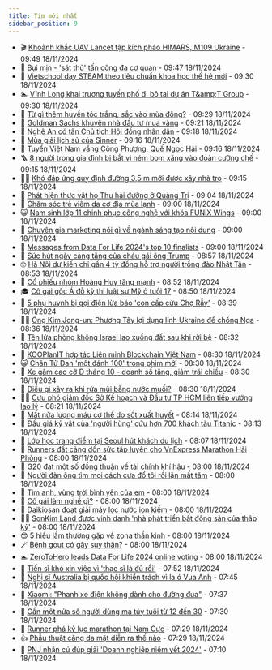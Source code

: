 ```yaml
---
title: Tim mới nhất
sidebar_position: 9
---
```


<!-- vnexpress-tin-moi-nhat:START -->
- 🎬 [Khoảnh khắc UAV Lancet tập kích pháo HIMARS, M109 Ukraine](https://vnexpress.net/khoanh-khac-uav-lancet-tap-kich-phao-himars-m109-ukraine-4817464.html) - 09:49 18/11/2024
- 🐎 [Bụi mịn - &#39;sát thủ&#39; tấn công đa cơ quan](https://vnexpress.net/bui-min-sat-thu-tan-cong-da-co-quan-4817421.html) - 09:47 18/11/2024
- 🦍 [Vietschool dạy STEAM theo tiêu chuẩn khoa học thế hệ mới](https://vnexpress.net/vietschool-day-steam-theo-tieu-chuan-khoa-hoc-the-he-moi-4817479.html) - 09:30 18/11/2024
- 🏊 [Vĩnh Long khai trương tuyến phố đi bộ tại dự án T&amp;amp;T Group](https://vnexpress.net/vinh-long-khai-truong-tuyen-pho-di-bo-tai-du-an-t-t-group-4817278.html) - 09:30 18/11/2024
- 🎊 [Từ gì thêm huyền tóc trắng, sắc vào mùa đông?](https://vnexpress.net/tu-gi-them-huyen-toc-trang-sac-vao-mua-dong-4817420.html) - 09:29 18/11/2024
- 🎃 [Goldman Sachs khuyên nhà đầu tư mua vàng](https://vnexpress.net/goldman-sachs-khuyen-nha-dau-tu-mua-vang-4817399.html) - 09:21 18/11/2024
- 🧰 [Nghệ An có tân Chủ tịch Hội đồng nhân dân](https://vnexpress.net/nghe-an-co-tan-chu-tich-hoi-dong-nhan-dan-4817348.html) - 09:18 18/11/2024
- 🔭 [Mùa giải lịch sử của Sinner](https://vnexpress.net/mua-giai-lich-su-cua-sinner-4817417.html) - 09:16 18/11/2024
- 🫶 [Tuyển Việt Nam vắng Công Phượng, Quế Ngọc Hải](https://vnexpress.net/tuyen-viet-nam-vang-cong-phuong-que-ngoc-hai-4817456.html) - 09:16 18/11/2024
- 🪜 [8 người trong gia đình bị bắt vì ném bom xăng vào đoàn cưỡng chế](https://vnexpress.net/8-nguoi-trong-gia-dinh-bi-bat-vi-nem-bom-xang-vao-doan-cuong-che-4817460.html) - 09:15 18/11/2024
- 👨‍🏫 [Khó đáp ứng quy định đường 3,5 m mới được xây nhà trọ](https://vnexpress.net/kho-dap-ung-quy-dinh-duong-3-5-m-moi-duoc-xay-nha-tro-4814715.html) - 09:15 18/11/2024
- 🎊 [Phát hiện thực vật họ Thu hải đường ở Quảng Trị](https://vnexpress.net/phat-hien-thuc-vat-ho-thu-hai-duong-o-quang-tri-4817439.html) - 09:04 18/11/2024
- 🎊 [Chăm sóc trẻ viêm da cơ địa mùa lạnh](https://vnexpress.net/cham-soc-tre-viem-da-co-dia-mua-lanh-4817425.html) - 09:00 18/11/2024
- 😺 [Nam sinh lớp 11 chinh phục công nghệ với khóa FUNiX Wings](https://vnexpress.net/nam-sinh-lop-11-chinh-phuc-cong-nghe-voi-khoa-funix-wings-4816709.html) - 09:00 18/11/2024
- 🐘 [Chuyên gia marketing nói gì về ngành sáng tạo nội dung](https://vnexpress.net/chuyen-gia-marketing-noi-gi-ve-nganh-sang-tao-noi-dung-4816074.html) - 09:00 18/11/2024
- 🌁 [Messages from Data For Life 2024&#39;s top 10 finalists](https://vnexpress.net/messages-from-data-for-life-2024-s-top-10-finalists-4814763.html) - 09:00 18/11/2024
- 🐲 [Sức hút ngày càng tăng của cháu gái ông Trump](https://vnexpress.net/suc-hut-ngay-cang-tang-cua-chau-gai-ong-trump-4817264.html) - 08:57 18/11/2024
- 🤓 [Hà Nội dự kiến chi gần 4 tỷ đồng hỗ trợ người trồng đào Nhật Tân](https://vnexpress.net/ha-noi-du-kien-chi-gan-4-ty-dong-ho-tro-nguoi-trong-dao-nhat-tan-4817383.html) - 08:53 18/11/2024
- 💪 [Cổ phiếu nhóm Hoàng Huy tăng mạnh](https://vnexpress.net/co-phieu-nhom-hoang-huy-tang-manh-4817463.html) - 08:52 18/11/2024
- 🎓 [Cô gái gốc Á đỗ kỳ thi luật sư Mỹ ở tuổi 17](https://vnexpress.net/co-gai-goc-a-do-ky-thi-luat-su-my-o-tuoi-17-4817388.html) - 08:50 18/11/2024
- 🫣 [5 phụ huynh bị gọi điện lừa báo &#39;con cấp cứu Chợ Rẫy&#39;](https://vnexpress.net/5-phu-huynh-bi-goi-dien-lua-bao-con-cap-cuu-cho-ray-4817435.html) - 08:39 18/11/2024
- 🧑‍💻 [Ông Kim Jong-un: Phương Tây lợi dụng lính Ukraine để chống Nga](https://vnexpress.net/ong-kim-jong-un-phuong-tay-loi-dung-linh-ukraine-de-chong-nga-4817389.html) - 08:36 18/11/2024
- 🐲 [Tên lửa phòng không Israel lao xuống đất sau khi rời bệ](https://vnexpress.net/ten-lua-phong-khong-israel-lao-xuong-dat-sau-khi-roi-be-4817258.html) - 08:32 18/11/2024
- 🌝 [KOOPlanIT hợp tác Liên minh Blockchain Việt Nam](https://vnexpress.net/kooplanit-hop-tac-lien-minh-blockchain-viet-nam-4817239.html) - 08:30 18/11/2024
- 😺 [Chân Tử Đan &#39;một đánh 100&#39; trong phim mới](https://vnexpress.net/chan-tu-dan-mot-danh-100-trong-phim-moi-4817311.html) - 08:30 18/11/2024
- 🐎 [Xe gầm cao cỡ D tháng 10 - doanh số tăng, giảm trái chiều](https://vnexpress.net/xe-gam-cao-co-d-thang-10-doanh-so-tang-giam-trai-chieu-4817302.html) - 08:30 18/11/2024
- 🎡 [Điều gì xảy ra khi rửa mũi bằng nước muối?](https://vnexpress.net/dieu-gi-xay-ra-khi-rua-mui-bang-nuoc-muoi-4817372.html) - 08:30 18/11/2024
- 👨‍🏫 [Cựu phó giám đốc Sở Kế hoạch và Đầu tư TP HCM liên tiếp vướng lao lý](https://vnexpress.net/cuu-pho-giam-doc-so-ke-hoach-va-dau-tu-tp-hcm-lien-tiep-vuong-lao-ly-4817403.html) - 08:21 18/11/2024
- 🦆 [Mất nửa lượng máu cơ thể do sốt xuất huyết](https://vnexpress.net/mat-nua-luong-mau-co-the-do-sot-xuat-huyet-4817404.html) - 08:14 18/11/2024
- 🚦 [Đấu giá kỷ vật của &#39;người hùng&#39; cứu hơn 700 khách tàu Titanic](https://vnexpress.net/dau-gia-ky-vat-cua-nguoi-hung-cuu-hon-700-khach-tau-titanic-4817349.html) - 08:13 18/11/2024
- 💫 [Lớp học trang điểm tại Seoul hút khách du lịch](https://vnexpress.net/lop-hoc-trang-diem-tai-seoul-hut-khach-du-lich-4817396.html) - 08:07 18/11/2024
- 🎉 [Runners đất cảng dồn sức tập luyện cho VnExpress Marathon Hải Phòng](https://vnexpress.net/runners-dat-cang-don-suc-tap-luyen-cho-vnexpress-marathon-hai-phong-4816563.html) - 08:00 18/11/2024
- 🌋 [G20 đạt một số đồng thuận về tài chính khí hậu](https://vnexpress.net/g20-dat-mot-so-dong-thuan-ve-tai-chinh-khi-hau-4817422.html) - 08:00 18/11/2024
- 🤖 [Người đàn ông tìm mọi cách cưa đổ tôi rồi lặn mất tăm](https://vnexpress.net/nguoi-dan-ong-tim-moi-cach-cua-do-toi-roi-lan-mat-tam-4817213.html) - 08:00 18/11/2024
- 🦏 [Tìm anh, vùng trời bình yên của em](https://vnexpress.net/tim-anh-vung-troi-binh-yen-cua-em-4817189.html) - 08:00 18/11/2024
- 🦩 [Cô gái làm nghề gì?](https://vnexpress.net/co-gai-lam-nghe-gi-4817397.html) - 08:00 18/11/2024
- 👺 [Daikiosan đoạt giải máy lọc nước ion kiềm](https://vnexpress.net/daikiosan-doat-giai-may-loc-nuoc-ion-kiem-4817283.html) - 08:00 18/11/2024
- 🧑‍🏫 [SonKim Land được vinh danh &#39;nhà phát triển bất động sản của thập kỷ&#39;](https://vnexpress.net/sonkim-land-duoc-vinh-danh-nha-phat-trien-bat-dong-san-cua-thap-ky-4817393.html) - 08:00 18/11/2024
- 😎 [5 hiểu lầm thường gặp về zona thần kinh](https://vnexpress.net/5-hieu-lam-thuong-gap-ve-zona-than-kinh-4817387.html) - 08:00 18/11/2024
- 🪄 [Bệnh gout có gây suy thận?](https://vnexpress.net/benh-gout-co-gay-suy-than-4817379.html) - 08:00 18/11/2024
- 🏊 [ZeroToHero leads Data For Life 2024 online voting](https://vnexpress.net/zerotohero-leads-data-for-life-2024-online-voting-4816050.html) - 08:00 18/11/2024
- 💃 [Tiến sĩ khó xin việc vì &#39;thạc sĩ là đủ rồi&#39;](https://vnexpress.net/tien-si-kho-xin-viec-vi-thac-si-la-du-roi-4817405.html) - 07:52 18/11/2024
- 🦆 [Nghị sĩ Australia bị quốc hội khiển trách vì la ó Vua Anh](https://vnexpress.net/nghi-si-australia-bi-quoc-hoi-khien-trach-vi-la-o-vua-anh-4817332.html) - 07:45 18/11/2024
- 🎊 [Xiaomi: &quot;Phanh xe điện không dành cho đường đua&quot;](https://vnexpress.net/xiaomi-phanh-xe-dien-khong-danh-cho-duong-dua-4816816.html) - 07:37 18/11/2024
- 👺 [Gần một nửa số người dùng ma túy tuổi từ 12 đến 30](https://vnexpress.net/gan-mot-nua-so-nguoi-dung-ma-tuy-tuoi-tu-12-den-30-4817382.html) - 07:30 18/11/2024
- 🎡 [Runner phá kỷ lục marathon tại Nam Cực](https://vnexpress.net/runner-pha-ky-luc-marathon-tai-nam-cuc-4817250.html) - 07:29 18/11/2024
- 👍 [Phẫu thuật căng da mặt diễn ra thế nào](https://vnexpress.net/phau-thuat-cang-da-mat-dien-ra-the-nao-4817361.html) - 07:29 18/11/2024
- 🐎 [PNJ nhận cú đúp giải &#39;Doanh nghiệp niêm yết 2024&#39;](https://vnexpress.net/pnj-nhan-cu-dup-giai-doanh-nghiep-niem-yet-2024-4817390.html) - 07:10 18/11/2024<!-- vnexpress-tin-moi-nhat:END -->
